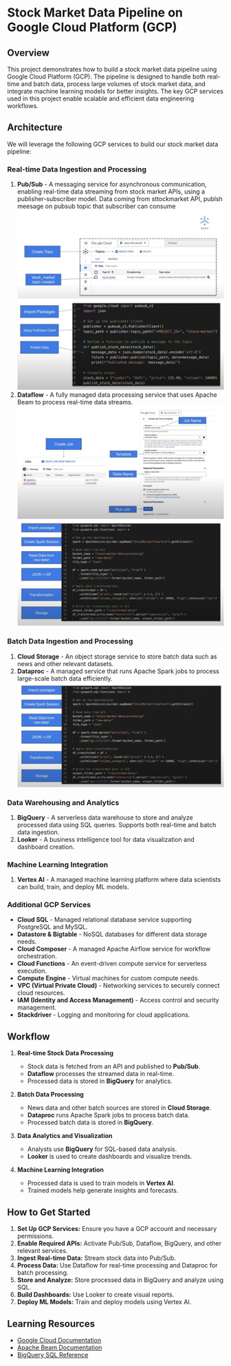 # Stock Market Data Pipeline on Google Cloud Platform (GCP)

## Overview
This project demonstrates how to build a stock market data pipeline using Google Cloud Platform (GCP). The pipeline is designed to handle both real-time and batch data, process large volumes of stock market data, and integrate machine learning models for better insights. The key GCP services used in this project enable scalable and efficient data engineering workflows.

## Architecture
We will leverage the following GCP services to build our stock market data pipeline:

### **Real-time Data Ingestion and Processing**
1. **Pub/Sub** - A messaging service for asynchronous communication, enabling real-time data streaming from stock market APIs, using a publisher-subscriber model. Data coming from sttockmarket API, publsh meesage on pubsub topic that subscriber can consume
![alt text](https://github.com/sahilbishnoi26/Stock-Market-Data-Pipeline-GCP/blob/main/data/img1.png)
![alt text](https://github.com/sahilbishnoi26/Stock-Market-Data-Pipeline-GCP/blob/main/data/img2.png)
2. **Dataflow** - A fully managed data processing service that uses Apache Beam to process real-time data streams.
![alt text](https://github.com/sahilbishnoi26/Stock-Market-Data-Pipeline-GCP/blob/main/data/img3.png)
![alt text](https://github.com/sahilbishnoi26/Stock-Market-Data-Pipeline-GCP/blob/main/data/img4.png)

### **Batch Data Ingestion and Processing**
1. **Cloud Storage** - An object storage service to store batch data such as news and other relevant datasets.
2. **Dataproc** - A managed service that runs Apache Spark jobs to process large-scale batch data efficiently.
![alt text](https://github.com/sahilbishnoi26/Stock-Market-Data-Pipeline-GCP/blob/main/data/img5.png)

### **Data Warehousing and Analytics**
1. **BigQuery** - A serverless data warehouse to store and analyze processed data using SQL queries. Supports both real-time and batch data ingestion.
2. **Looker** - A business intelligence tool for data visualization and dashboard creation.

### **Machine Learning Integration**
1. **Vertex AI** - A managed machine learning platform where data scientists can build, train, and deploy ML models.

### **Additional GCP Services**
- **Cloud SQL** - Managed relational database service supporting PostgreSQL and MySQL.
- **Datastore & Bigtable** - NoSQL databases for different data storage needs.
- **Cloud Composer** - A managed Apache Airflow service for workflow orchestration.
- **Cloud Functions** - An event-driven compute service for serverless execution.
- **Compute Engine** - Virtual machines for custom compute needs.
- **VPC (Virtual Private Cloud)** - Networking services to securely connect cloud resources.
- **IAM (Identity and Access Management)** - Access control and security management.
- **Stackdriver** - Logging and monitoring for cloud applications.

## Workflow
1. **Real-time Stock Data Processing**
   - Stock data is fetched from an API and published to **Pub/Sub**.
   - **Dataflow** processes the streamed data in real-time.
   - Processed data is stored in **BigQuery** for analytics.

2. **Batch Data Processing**
   - News data and other batch sources are stored in **Cloud Storage**.
   - **Dataproc** runs Apache Spark jobs to process batch data.
   - Processed batch data is stored in **BigQuery**.

3. **Data Analytics and Visualization**
   - Analysts use **BigQuery** for SQL-based data analysis.
   - **Looker** is used to create dashboards and visualize trends.

4. **Machine Learning Integration**
   - Processed data is used to train models in **Vertex AI**.
   - Trained models help generate insights and forecasts.

## How to Get Started
1. **Set Up GCP Services:** Ensure you have a GCP account and necessary permissions.
2. **Enable Required APIs:** Activate Pub/Sub, Dataflow, BigQuery, and other relevant services.
3. **Ingest Real-time Data:** Stream stock data into Pub/Sub.
4. **Process Data:** Use Dataflow for real-time processing and Dataproc for batch processing.
5. **Store and Analyze:** Store processed data in BigQuery and analyze using SQL.
6. **Build Dashboards:** Use Looker to create visual reports.
7. **Deploy ML Models:** Train and deploy models using Vertex AI.

## Learning Resources
- [Google Cloud Documentation](https://cloud.google.com/docs)
- [Apache Beam Documentation](https://beam.apache.org)
- [BigQuery SQL Reference](https://cloud.google.com/bigquery/docs/reference/standard-sql)
